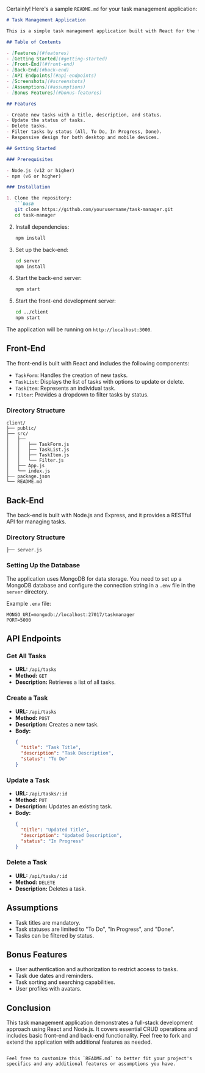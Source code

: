 Certainly! Here's a sample `README.md` for your task management application:

```markdown
# Task Management Application

This is a simple task management application built with React for the front-end and a RESTful API for the back-end. The application allows users to create, update, delete, and filter tasks.

## Table of Contents

- [Features](#features)
- [Getting Started](#getting-started)
- [Front-End](#front-end)
- [Back-End](#back-end)
- [API Endpoints](#api-endpoints)
- [Screenshots](#screenshots)
- [Assumptions](#assumptions)
- [Bonus Features](#bonus-features)

## Features

- Create new tasks with a title, description, and status.
- Update the status of tasks.
- Delete tasks.
- Filter tasks by status (All, To Do, In Progress, Done).
- Responsive design for both desktop and mobile devices.

## Getting Started

### Prerequisites

- Node.js (v12 or higher)
- npm (v6 or higher)

### Installation

1. Clone the repository:
   ```bash
   git clone https://github.com/yourusername/task-manager.git
   cd task-manager
   ```

2. Install dependencies:
   ```bash
   npm install
   ```

3. Set up the back-end:
   ```bash
   cd server
   npm install
   ```

4. Start the back-end server:
   ```bash
   npm start
   ```

5. Start the front-end development server:
   ```bash
   cd ../client
   npm start
   ```

The application will be running on `http://localhost:3000`.

## Front-End

The front-end is built with React and includes the following components:

- `TaskForm`: Handles the creation of new tasks.
- `TaskList`: Displays the list of tasks with options to update or delete.
- `TaskItem`: Represents an individual task.
- `Filter`: Provides a dropdown to filter tasks by status.

### Directory Structure

```plaintext
client/
├── public/
├── src/
│   ├── 
│   │   ├── TaskForm.js
│   │   ├── TaskList.js
│   │   ├── TaskItem.js
│   │   └── Filter.js
│   ├── App.js
│   └── index.js
├── package.json
└── README.md
```

## Back-End

The back-end is built with Node.js and Express, and it provides a RESTful API for managing tasks. 

### Directory Structure

```plaintext
├── server.js

```

### Setting Up the Database

The application uses MongoDB for data storage. You need to set up a MongoDB database and configure the connection string in a `.env` file in the `server` directory.

Example `.env` file:

```
MONGO_URI=mongodb://localhost:27017/taskmanager
PORT=5000
```

## API Endpoints

### Get All Tasks

- **URL:** `/api/tasks`
- **Method:** `GET`
- **Description:** Retrieves a list of all tasks.

### Create a Task

- **URL:** `/api/tasks`
- **Method:** `POST`
- **Description:** Creates a new task.
- **Body:**
  ```json
  {
    "title": "Task Title",
    "description": "Task Description",
    "status": "To Do"
  }
  ```

### Update a Task

- **URL:** `/api/tasks/:id`
- **Method:** `PUT`
- **Description:** Updates an existing task.
- **Body:**
  ```json
  {
    "title": "Updated Title",
    "description": "Updated Description",
    "status": "In Progress"
  }
  ```

### Delete a Task

- **URL:** `/api/tasks/:id`
- **Method:** `DELETE`
- **Description:** Deletes a task.


## Assumptions

- Task titles are mandatory.
- Task statuses are limited to "To Do", "In Progress", and "Done".
- Tasks can be filtered by status.

## Bonus Features

- User authentication and authorization to restrict access to tasks.
- Task due dates and reminders.
- Task sorting and searching capabilities.
- User profiles with avatars.

## Conclusion

This task management application demonstrates a full-stack development approach using React and Node.js. It covers essential CRUD operations and includes basic front-end and back-end functionality. Feel free to fork and extend the application with additional features as needed.

```

Feel free to customize this `README.md` to better fit your project's specifics and any additional features or assumptions you have.